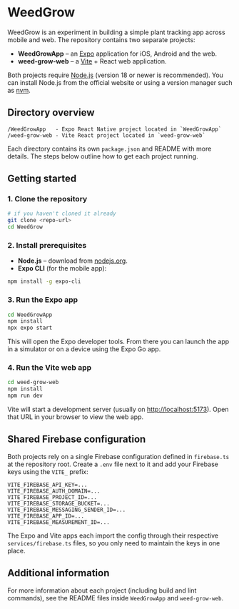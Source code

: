 # WeedGrow

WeedGrow is an experiment in building a simple plant tracking app across mobile and web.
The repository contains two separate projects:

- **WeedGrowApp** – an [Expo](https://expo.dev) application for iOS, Android and the web.
- **weed-grow-web** – a [Vite](https://vitejs.dev) + React web application.

Both projects require [Node.js](https://nodejs.org/) (version 18 or newer is recommended).
You can install Node.js from the official website or using a version manager such as
[nvm](https://github.com/nvm-sh/nvm).

## Directory overview

```
/WeedGrowApp   - Expo React Native project located in `WeedGrowApp`
/weed-grow-web - Vite React project located in `weed-grow-web`
```

Each directory contains its own `package.json` and README with more details.
The steps below outline how to get each project running.

## Getting started

### 1. Clone the repository

```bash
# if you haven't cloned it already
git clone <repo-url>
cd WeedGrow
```

### 2. Install prerequisites

- **Node.js** – download from [nodejs.org](https://nodejs.org/).
- **Expo CLI** (for the mobile app):

```bash
npm install -g expo-cli
```

### 3. Run the Expo app

```bash
cd WeedGrowApp
npm install
npx expo start
```

This will open the Expo developer tools. From there you can launch the app in a
simulator or on a device using the Expo Go app.

### 4. Run the Vite web app

```bash
cd weed-grow-web
npm install
npm run dev
```

Vite will start a development server (usually on <http://localhost:5173>). Open
that URL in your browser to view the web app.

## Shared Firebase configuration

Both projects rely on a single Firebase configuration defined in `firebase.ts`
at the repository root. Create a `.env` file next to it and add your Firebase
keys using the `VITE_` prefix:

```
VITE_FIREBASE_API_KEY=...
VITE_FIREBASE_AUTH_DOMAIN=...
VITE_FIREBASE_PROJECT_ID=...
VITE_FIREBASE_STORAGE_BUCKET=...
VITE_FIREBASE_MESSAGING_SENDER_ID=...
VITE_FIREBASE_APP_ID=...
VITE_FIREBASE_MEASUREMENT_ID=...
```

The Expo and Vite apps each import the config through their respective
`services/firebase.ts` files, so you only need to maintain the keys in one
place.

## Additional information

For more information about each project (including build and lint commands),
see the README files inside `WeedGrowApp` and `weed-grow-web`.
